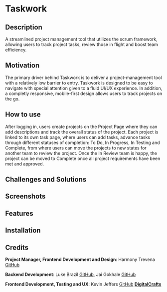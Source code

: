 # Taskwork
## Description
A streamlined project management tool that utilizes the scrum framework, allowing users to track project tasks, review those in flight and boost team efficiency.

## Motivation
The primary driver behind Taskwork is to deliver a project-management tool with a relatively low barrier to entry. Taskwork is designed to be easy to navigate with special attention given to a fluid UI/UX experience. In addition, a completly responsive, mobile-first design allows users to track projects on the go.

## How to use
After logging in, users create projects on the Project Page where they can add descriptions and track the overall status of the project. Each project is linked to its own task page, where users can add tasks, advance tasks through different statuses of completion: To Do, In Progress, In Testing and Complete, from where users can move the projects to new states for another team to review the project. Once the In Review team is happy, the project can be moved to Complete once all project requirements have been met and approved.

## Challenges and Solutions
## Screenshots
## Features
## Installation

## Credits
**Project Manager, Frontend Development and Design**: 
Harmony Trevena
[GitHub](https://github.com/harmonytrevena)

**Backend Development**: 
Luke Brazil
[GitHub](https://github.com/LukeBrazil),
Jai Gokhale
[GitHub](https://github.com/jmg5219)

**Frontend Development, Testing and UX**: 
Kevin Jeffers
[GitHub](https://github.com/jevinkeffers)
**[DigitalCrafts](http://digitalcrafts.com)**